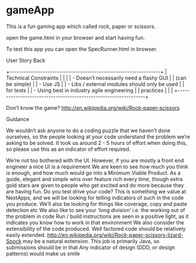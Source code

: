 # gameApp

This is a fun gaming app which called rock, paper or scissors.

open the game.html in your browser and start having fun.

To test this app you can open the SpecRunner.html in browser.



User Story Back

+----------------------------------------------------------------+
| Technical Constraints                                           |
|                                                                              |
| - Doesn’t necessarily need a flashy GUI              |
|   (can be simple)                                                  |
| - Use JS                                                               |
| - Libs / external modules should only be used     |
|   for tests                                                               |
| - Using best in industry agile engineering            |
|   practices                                                             |
|                                                                              |
+----------------------------------------------------------------+


Don’t know the game? http://en.wikipedia.org/wiki/Rock-paper-scissors

Guidance

We wouldn’t ask anyone to do a coding puzzle that we haven’t done ourselves, so the people looking at your code understand the problem we’re asking to be solved.
It took us around 2 - 5 hours of effort when doing this, so please use this as an indicator of effort required.

We’re not too bothered with the UI.  However, if you are mostly a front end engineer a nice UI is a requirement
We are keen to see how much you think is enough, and how much would go into a Minimum Viable Product.  As a guide, elegant and simple wins over feature rich every time, though extra gold stars are given to people who get excited and do more because they are having fun.
Do you test drive your code? This is something we value at NextApps, and we will be looking for telling indicators of such in the code you produce.  We’ll also be looking for things like coverage, copy and paste detection etc
We also like to see your ‘long division’ i.e. the working out of the problem in code
Run / build instructions are seen in a positive light, as it indicates you know how to work in that environment
We also consider the extensibility of the code produced.  Well factored code should be relatively easily extended. http://en.wikipedia.org/wiki/Rock-paper-scissors-lizard-Spock may be a natural extension.
This job is primarily Java, so submissions should be in that
Any indicator of design (DDD, or design patterns) would make us smile


